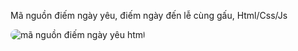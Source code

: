 Mã nguồn điếm ngày yêu, điếm ngày đến lễ cùng gấu, Html/Css/Js

<img
  src="https://i.imgur.com/uyv6Ley.png"
  alt="mã nguồn điếm ngày yêu html"
  title="mã nguồn điếm ngày yêu html"
  style="border-radius: 10px;display: inline-block; margin: 0 auto; max-width: 300px">
